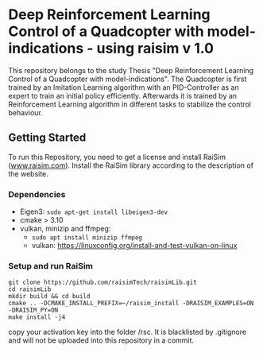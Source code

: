 # Deep Reinforcement Learning Control of a Quadcopter with model-indications - using raisim v 1.0
This repository belongs to the study Thesis "Deep Reinforcement Learning Control of a Quadcopter with model-indications".
The Quadcopter is first trained by an Imitation Learning algorithm with an PID-Controller as an expert to 
train an initial policy efficiently. Afterwards it is trained by an Reinforcement Learning algorithm
in different tasks to stabilize the control behaviour. 

## Getting Started
To run this Repository, you need to get a license and install RaiSim (www.raisim.com).
Install the RaiSim library according to the description of the website.

### Dependencies
* Eigen3: `sudo apt-get install libeigen3-dev` 
* cmake > 3.10
* vulkan, minizip and ffmpeg: 
  * `sudo apt install minizip ffmpeg`
  * vulkan: https://linuxconfig.org/install-and-test-vulkan-on-linux 
    
### Setup and run RaiSim
```commandline 
git clone https://github.com/raisimTech/raisimLib.git
cd raisimLib 
mkdir build && cd build 
cmake .. -DCMAKE_INSTALL_PREFIX=~/raisim_install -DRAISIM_EXAMPLES=ON -DRAISIM_PY=ON 
make install -j4
```
copy your activation key into the folder /rsc. It is blacklisted by .gitignore and will not be uploaded into this repository in a commit.




